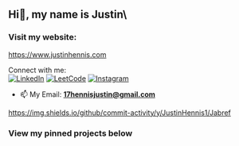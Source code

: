## Hi👋, my name is Justin\

### Visit my website:
https://www.justinhennis.com

Connect with me:\
[![LinkedIn](https://img.shields.io/badge/LinkedIn-blue?style=for-the-badge&logo=linkedin&logoColor=white)](https://www.linkedin.com/in/justin-hennis)
[![LeetCode](https://img.shields.io/badge/LeetCode-orange?style=for-the-badge&logo=LeetCode&logoColor=white)](https://leetcode.com/u/NotaHacker0101/)
[![Instagram](https://img.shields.io/badge/Instagram-blue?style=for-the-badge&logo=Instagram&logoColor=white)](https://www.instagram.com/justin_hennis/?hl=en)



- 📫 My Email: **17hennisjustin@gmail.com**

https://img.shields.io/github/commit-activity/y/JustinHennis1/Jabref

### View my pinned projects below
